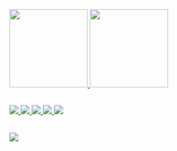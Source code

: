 <div>

  <a href="https://github.com/LeehXD">

  <img height = "140em" src = "https://github-readme-stats.vercel.app/api?username=LeehXD&show_icons=true&theme=dracula&include_all_commits=true&count_private=true" />
  <img height = "140em" src = "https://github-readme-stats.vercel.app/api/top-langs/?username=LeehXD&layout=compact&langs_count=16&theme=dracula" />

</div>

 ##
 
<div>

 <a href = "https://api.whatsapp.com/send?phone=5514996070485&text=Ol%C3%A1%2C%20Tudo%20bem%3F%20Vim%20pelo%20seu%20perfil%20do%20GitHub. " target = "_ blank"> <img src = "https://img.shields.io/badge/WhatsApp-25D366?style=for-the-badge&logo=whatsapp&logoColor=white" _ blank> </a> 
 <a href = "https://www.facebook.com/leeh310801/" target = "_ blank"> <img src = "https://img.shields.io/badge/Facebook-1877F2?style=for-the-badge&logo=facebook&logoColor=white"> </a>
 <a href = "https://www.instagram.com/leeh.xp/?hl=pt" target="_blank"> <img src = "https://img.shields.io/badge/Instagram-E4405F?style=for-the-badge&logo=instagram&logoColor=white"> </a>
 <a href = "https://www.linkedin.com/in/let%C3%ADcia-jord%C3%A3o-011389197/"> <img src = "https://img.shields.io/badge/LinkedIn-0077B5?style=for-the-badge&logo=linkedin&logoColor=white"> </a> 
 <a href = "mailto:info@example.com?&subject=&cc=&bcc=&body=leticiajordaoxp@gmail.com%0A"> <img src = "https://img.shields.io/badge/Gmail-D14836?style=for-the-badge&logo=gmail&logoColor=white"> </a> 

##

 <img src = "https://www.storybench.org/wp-content/uploads/2015/05/NYAN_CAT.gif" />

</div>
